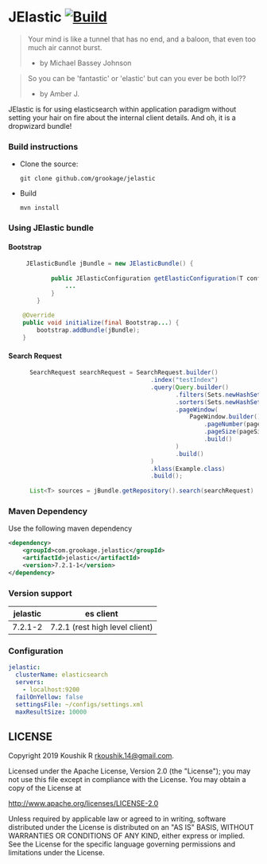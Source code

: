 # JElastic [![Build](https://github.com/grookage/jelastic/actions/workflows/build.yml/badge.svg)](https://github.com/grookage/jelastic/actions/workflows/build.yml)

> Your mind is like a tunnel that has no end, and a baloon, that even too much air cannot burst.
> - by Michael Bassey Johnson

> So you can be 'fantastic' or 'elastic' but can you ever be both lol??
> - by Amber J.

JElastic is for using elasticsearch within application paradigm without setting your hair on fire about the internal client details. And oh, it is a dropwizard bundle! 

### Build instructions
  - Clone the source:

        git clone github.com/grookage/jelastic

  - Build

        mvn install

### Using JElastic bundle

#### Bootstrap
```java
     JElasticBundle jBundle = new JElasticBundle() {
            
            public JElasticConfiguration getElasticConfiguration(T configuration) {
                ...
            }
        }
            
    @Override
    public void initialize(final Bootstrap...) {
        bootstrap.addBundle(jBundle);
    }
```

#### Search Request
```java
      SearchRequest searchRequest = SearchRequest.builder()
                                        .index("testIndex")
                                        .query(Query.builder()
                                               .filters(Sets.newHashSet())
                                               .sorters(Sets.newHashSet())
                                               .pageWindow(
                                                   PageWindow.builder()
                                                       .pageNumber(pageNumber)
                                                       .pageSize(pageSize)
                                                       .build()
                                               )
                                               .build()
                                        )
                                        .klass(Example.class)
                                        .build();
      
      List<T> sources = jBundle.getRepository().search(searchRequest)
```

### Maven Dependency

Use the following maven dependency
```xml
<dependency>
    <groupId>com.grookage.jelastic</groupId>
    <artifactId>jelastic</artifactId>
    <version>7.2.1-1</version>
</dependency>
```

### Version support
| jelastic               |  es client|
| -----------------------| ------------------- |
| 7.2.1-2                |  7.2.1 (rest high level client)              |

### Configuration
```yaml
jelastic:
  clusterName: elasticsearch
  servers:
    - localhost:9200
  failOnYellow: false
  settingsFile: ~/configs/settings.xml
  maxResultSize: 10000    
```

LICENSE
-------

Copyright 2019 Koushik R <rkoushik.14@gmail.com>.

Licensed under the Apache License, Version 2.0 (the "License");
you may not use this file except in compliance with the License.
You may obtain a copy of the License at

http://www.apache.org/licenses/LICENSE-2.0

Unless required by applicable law or agreed to in writing, software
distributed under the License is distributed on an "AS IS" BASIS,
WITHOUT WARRANTIES OR CONDITIONS OF ANY KIND, either express or implied.
See the License for the specific language governing permissions and
limitations under the License.
